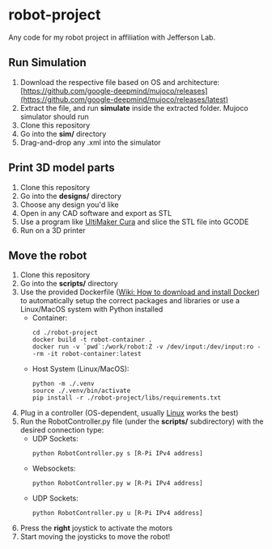 # robot-project
Any code for my robot project in affiliation with Jefferson Lab.

## Run Simulation
1. Download the respective file based on OS and architecture: [https://github.com/google-deepmind/mujoco/releases](https://github.com/google-deepmind/mujoco/releases/latest) 
2. Extract the file, and run **simulate** inside the extracted folder. Mujoco simulator should run
3. Clone this repository
4. Go into the **sim/** directory
5. Drag-and-drop any .xml into the simulator

## Print 3D model parts
1. Clone this repository
2. Go into the **designs/** directory
3. Choose any design you'd like
4. Open in any CAD software and export as STL
5. Use a program like [UltiMaker Cura](https://ultimaker.com/software/ultimaker-cura/) and slice the STL file into GCODE
6. Run on a 3D printer

## Move the robot
1. Clone this repository
2. Go into the **scripts/** directory
4. Use the provided Dockerfile ([Wiki: How to download and install Docker](https://docs.docker.com/get-started/get-docker/)) to automatically setup the correct packages and libraries or use a Linux/MacOS system with Python installed
   * Container:
     ```
     cd ./robot-project
     docker build -t robot-container .
     docker run -v `pwd`:/work/robot:Z -v /dev/input:/dev/input:ro --rm -it robot-container:latest
     ```
   * Host System (Linux/MacOS):
     ```
     python -m ./.venv
     source ./.venv/bin/activate
     pip install -r ./robot-project/libs/requirements.txt
     ```
4. Plug in a controller (OS-dependent, usually [Linux](https://www.linuxmint.com/) works the best)
5. Run the RobotController.py file (under the **scripts/** subdirectory) with the desired connection type:
   * UDP Sockets:
     ```
     python RobotController.py s [R-Pi IPv4 address]
     ```
   * Websockets:
     ```
     python RobotController.py w [R-Pi IPv4 address]
     ```
   * UDP Sockets:
     ```
     python RobotController.py u [R-Pi IPv4 address]
     ```
7. Press the **right** joystick to activate the motors
8. Start moving the joysticks to move the robot!
